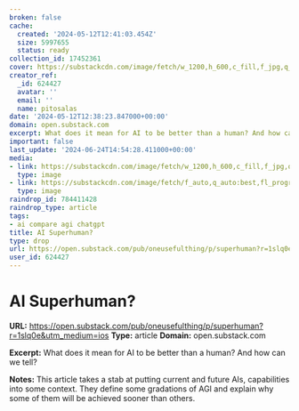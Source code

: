 ```yaml
---
broken: false
cache:
  created: '2024-05-12T12:41:03.454Z'
  size: 5997655
  status: ready
collection_id: 17452361
cover: https://substackcdn.com/image/fetch/w_1200,h_600,c_fill,f_jpg,q_auto:good,fl_progressive:steep,g_auto/https%3A%2F%2Fsubstack-post-media.s3.amazonaws.com%2Fpublic%2Fimages%2Fb4e6f2be-b560-4d93-9b20-fb2e86174c48_1376x864.png
creator_ref:
  _id: 624427
  avatar: ''
  email: ''
  name: pitosalas
date: '2024-05-12T12:38:23.847000+00:00'
domain: open.substack.com
excerpt: What does it mean for AI to be better than a human? And how can we tell?
important: false
last_update: '2024-06-24T14:54:28.411000+00:00'
media:
- link: https://substackcdn.com/image/fetch/w_1200,h_600,c_fill,f_jpg,q_auto:good,fl_progressive:steep,g_auto/https%3A%2F%2Fsubstack-post-media.s3.amazonaws.com%2Fpublic%2Fimages%2Fb4e6f2be-b560-4d93-9b20-fb2e86174c48_1376x864.png
  type: image
- link: https://substackcdn.com/image/fetch/f_auto,q_auto:best,fl_progressive:steep/https%3A%2F%2Foneusefulthing.substack.com%2Fapi%2Fv1%2Fpost_preview%2F144115962%2Ftwitter.jpg%3Fversion%3D4
  type: image
raindrop_id: 784411428
raindrop_type: article
tags:
- ai compare agi chatgpt
title: AI Superhuman?
type: drop
url: https://open.substack.com/pub/oneusefulthing/p/superhuman?r=1slq0e&utm_medium=ios
user_id: 624427
---
```


# AI Superhuman?

**URL:** https://open.substack.com/pub/oneusefulthing/p/superhuman?r=1slq0e&utm_medium=ios
**Type:** article
**Domain:** open.substack.com

**Excerpt:** What does it mean for AI to be better than a human? And how can we tell?

**Notes:**
This article takes a stab at putting current and future AIs, capabilities into some context. They define some gradations of AGI and explain why some of them will be achieved sooner than others.

